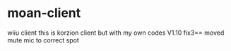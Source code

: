 # moan-client
wiiu client
this is korzion client but with my own codes
V1.10 fix3== moved mute mic to correct spot
